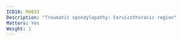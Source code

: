 ```yaml
---
ICD10: M4833
Description: "Traumatic spondylopathy: Cervicothoracic region"
Matters: Yes
Weight: 1
---
```


